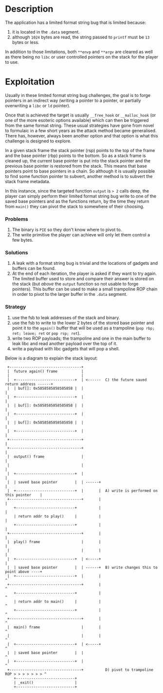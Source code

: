 # Description

The application has a limited format string bug that is limited because:

  1. it is located in the `.data` segment.
  2. although `1024` bytes are read, the string passed to `printf` must be `13` bytes or less.

In addition to those limitations, both `**envp` and `**argv` are cleared as well as there being
no `libc` or user controlled pointers on the stack for the player to use.

# Exploitation

Usually in these limited format string bug challenges, the goal is to forge pointers in an
indirect way (writing a pointer to a pointer, or partially overwriting a `libc` or `ld` pointer).

Once that is achieved the target is usually `__free_hook` or `__malloc_hook` (or one of the more
esoteric options available) which can then be triggered from the same format string. These usual
strategies have gone from novel to formulaic in a few short years as the attack method became
generalised. There has, however, always been another option and that option is what this challenge
is designed to explore.

In a given stack frame the stack pointer (rsp) points to the top of the frame and the base pointer
(rbp) points to the bottom. So as a stack frame is cleaned up, the current base pointer is put into
the stack pointer and the previous base pointer is restored from the stack. This means that base
pointers point to base pointers in a chain. So although it is usually possible to find some function
pointer to subvert, another method is to subvert the stack frame metadata.

In this instance, since the targeted function `output` is `> 2` calls deep, the player can simply
perform their limited format string bug write to one of the saved base pointers and as the functions
return, by the time they return from `main()` they can pivot the stack to somewhere of their choosing.

### Problems

  1. The binary is `PIE` so they don't know where to pivot to.
  2. The write primitive the player can achieve will only let them control a few bytes.

### Solutions

  1. A leak with a format string bug is trivial and the locations of gadgets and buffers can be found.
  2. At the end of each iteration, the player is asked if they want to try again. The limited buffer
     used to store and compare their answer is stored on the stack (but *above* the `output` function
     so not usable to forge pointers). This buffer can be used to make a small trampoline ROP chain in
     order to pivot to the larger buffer in the `.data` segment.

### Strategy

  1. use the fsb to leak addresses of the stack and binary.
  2. use the fsb to write to the lower 2 bytes of the stored base pointer and point it to the `again()`
     buffer that will be used as a trampoline (`pop rbp; ret; leave; ret` or `pop rsp; ret`).
  3. write two ROP payloads; the trampoline and one in the main buffer to leak libc and read another
     payload over the top of it.
  4. write a payload with libc gadgets that will pop a shell.

Below is a diagram to explain the stack layout:

```
 +---------------------------------+
 |  future again() frame           |
 |                                 |
 |  +---------------------------+  | <------  C) the future saved return address ------+
 |  | buf[]: 0x5858585858585858 |  |                                                   |
 |  +---------------------------+  |                                                   |
 |  | buf[]: 0x5858585858585858 |  |                                                   |
 |  +---------------------------+  |                                                   |
 |  | buf[]: 0x5858585858585858 |  |                                                   |
 |  +---------------------------+  |                                                   |
 +---------------------------------+                                                   |
 +---------------------------------+                                                   |
 |  output() frame                 |                                                   |
 |                                 |                                                   |
 |  +---------------------------+  |                                                   |
 |  | saved base pointer        |  | ------+                                           |
 |  +---------------------------+  |       |  A) write is performed on this pointer    |
 +---------------------------------+       |                                           |
    +---------------------------+          |                                           |
    | return addr to play()     |          |                                           |
    +---------------------------+          |                                           |
 +---------------------------------+       |                                           |
 |  play() frame                   |       |                                           |
 |                                 |       |                                           |
 |  +---------------------------+  | <-----+                                           |
 |  | saved base pointer        |  | ------+  B) write changes this to point above ----+
 |  +---------------------------+  |       |                                           ^
 +---------------------------------+       |                                           ^
    +---------------------------+          |                                           ^
    | return addr to main()     |          |                                           ^
    +---------------------------+          |                                           ^
 +---------------------------------+       |                                           ^
 |  main() frame                   |       |                                           ^
 |                                 |       |                                           ^
 |  +---------------------------+  | <-----+                                           ^
 |  | saved base pointer        |  |                                                   ^
 |  +---------------------------+  |                                                   ^
 +---------------------------------+          D) pivot to trampoline ROP > > > > > > > ^
    +---------------------------+
    | _exit()                   |
    +---------------------------+
```
